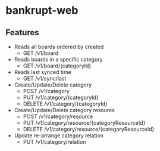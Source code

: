 # bankrupt-web

## Features
- Reads all boards ordered by created
  - GET /v1/board
- Reads boards in a specific category
  - GET /v1/board/{categoryId}
- Reads last synced time
  - GET /v1/sync/last
- Create/Update/Delete category
  - POST /v1/category
  - PUT /v1/category/{categoryId}
  - DELETE /v1/category/{categoryId}
- Create/Update/Delete category resoures
  - POST /v1/category/resource
  - PUT /v1/category/resource/{categoryResourceId}
  - DELETE /v1/category/resource/{categoryResourceId}
- Update re-arrange category relation
  - PUT /v1/category/relation
